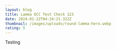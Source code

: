 ```yaml
---
layout: blog
title: Lamma OCC Test Check 123
date: 2024-01-22T04:24:21.322Z
thumbnail: /images/uploads/round-lamma-hero.webp
rating: 5
---
```

Testing